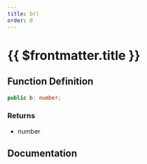 ```yaml
---
title: b()
order: 0
---
```


# {{ $frontmatter.title }}

## Function Definition

```ts
public b: number;
```

### Returns

* number

## Documentation

<!--@include: ./parts/b.md-->
